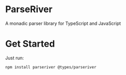 # ParseRiver

A monadic parser library for TypeScript and JavaScript

# Get Started

Just run:

`npm install parseriver @types/parseriver`
